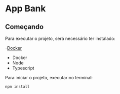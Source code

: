 # App Bank

## Começando

Para executar o projeto, será necessário ter instalado:

-[Docker](../https://www.docker.com/)

- Docker
- Node
- Typescript

Para iniciar o projeto, executar no terminal:

```npm install```






